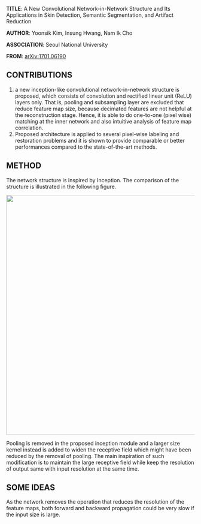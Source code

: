 **TITLE**: A New Convolutional Network-in-Network Structure and Its Applications in Skin Detection, Semantic Segmentation, and Artifact Reduction

**AUTHOR**: Yoonsik Kim, Insung Hwang, Nam Ik Cho

**ASSOCIATION**: Seoul National University

**FROM**: [arXiv:1701.06190](https://arxiv.org/abs/1701.06190)

## CONTRIBUTIONS ##

1. a new inception-like convolutional network-in-network structure is proposed, which consists of convolution and rectified linear unit (ReLU) layers only. That is, pooling and subsampling layer are excluded that reduce feature map size, because decimated features are not helpful at the reconstruction stage. Hence, it is able to do one-to-one (pixel wise) matching at the inner network and also intuitive analysis of feature map correlation.
2. Proposed architecture is applied to several pixel-wise labeling and restoration problems and it is shown to provide comparable or better performances compared to the state-of-the-art methods.

## METHOD ##

The network structure is inspired by Inception. The comparison of the structure is illustrated in the following figure.

<img class="img-responsive center-block" src="https://raw.githubusercontent.com/joshua19881228/my_blogs/master/Computer_Vision/Reading_Note/figures/20170124.jpg" alt="" width="640"/>

Pooling is removed in the proposed inception module and a larger size kernel instead is added to widen the receptive field which might have been reduced by the removal of pooling. The main inspiration of such modification is to maintain the large receptive field while keep the resolution of output same with input resolution at the same time.

## SOME IDEAS ##

As the network removes the operation that reduces the resolution of the feature maps, both forward and backward propagation could be very slow if the input size is large.
